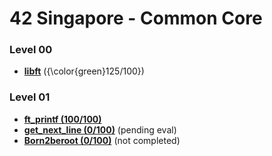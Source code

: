 # 42 Singapore - Common Core
### Level 00
- [**libft**](https://github.com/jellytusmaximus/core/tree/main/00_libft) ({\color{green}125/100})

### Level 01
- [**ft_printf (100/100)**](https://github.com/jellytusmaximus/core/tree/main/01_ft_printf)
- [**get_next_line (0/100)**](https://github.com/jellytusmaximus/core/tree/main/01_get_next_line) (pending eval)
- [**Born2beroot (0/100)**](https://github.com/jellytusmaximus/core/tree/main/01_born2beroot) (not completed)
